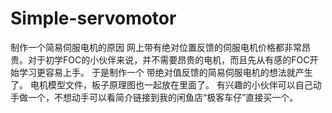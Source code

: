 # Simple-servomotor
制作一个简易伺服电机的原因
网上带有绝对位置反馈的伺服电机价格都非常昂贵。对于初学FOC的小伙伴来说，并不需要昂贵的电机，而且先从有感的FOC开始学习更容易上手。
于是制作一个 带绝对值反馈的简易伺服电机的想法就产生了。
电机模型文件，板子原理图也一起放在里面了。
有兴趣的小伙伴可以自己动手做一个，不想动手可以看简介链接到我的闲鱼店“极客车仔”直接买一个。
